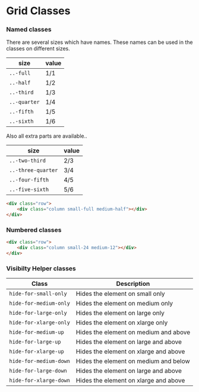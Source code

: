 # Grid Classes


### Named classes

There are several sizes which have names. These names can be used in the classes on different sizes. 

| size       | value |
| ---------- | ----- |
| `..-full`    | 1/1   |
| `..-half`    | 1/2   |
| `..-third`   | 1/3   |
| `..-quarter` | 1/4   |
| `..-fifth`   | 1/5   |
| `..-sixth`   | 1/6   |

Also all extra parts are available..

| size             | value |
| ---------------- | ----- |
| `..-two-third`     | 2/3   |
| `..-three-quarter` | 3/4   |
| `..-four-fifth`    | 4/5   |
| `..-five-sixth`    | 5/6   |


```html
<div class="row">
	<div class="column small-full medium-half"></div>
</div>
```


### Numbered classes

```html
<div class="row">
	<div class="column small-24 medium-12"></div>
</div>
```

### Visibilty Helper classes

| Class                  | Description                           |
| ---------------------- | ------------------------------------- |
| `hide-for-small-only`  | Hides the element on small only       |
| `hide-for-medium-only` | Hides the element on medium only      |
| `hide-for-large-only`  | Hides the element on large only       |
| `hide-for-xlarge-only` | Hides the element on xlarge only      |
| `hide-for-medium-up`   | Hides the element on medium and above |
| `hide-for-large-up`    | Hides the element on large and above  |
| `hide-for-xlarge-up`   | Hides the element on xlarge and above |
| `hide-for-medium-down` | Hides the element on medium and below |
| `hide-for-large-down`  | Hides the element on large and above  |
| `hide-for-xlarge-down` | Hides the element on xlarge and above |